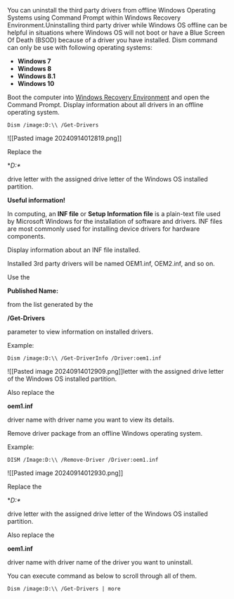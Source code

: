You can uninstall the third party drivers from offline Windows Operating Systems using Command Prompt within Windows Recovery Environment.Uninstalling third party driver while Windows OS offline can be helpful in situations where Windows OS will not boot or have a Blue Screen Of Death (BSOD) because of a driver you have installed. Dism command can only be use with following operating systems:

- **Windows 7**
- **Windows 8**
- **Windows 8.1**
- **Windows 10**

Boot the computer into [Windows Recovery Environment](http://www.bleepingcomputer.com/tutorials/start-the-windows-7-recovery-environment/) and open the Command Prompt. Display information about all drivers in an offline operating system.

```
Dism /image:D:\\ /Get-Drivers
```

![[Pasted image 20240914012819.png]]

Replace the

**D:\**

drive letter with the assigned drive letter of the Windows OS installed partition.

**Useful information!**

In computing, an **INF file** or **Setup Information file** is a plain-text file used by Microsoft Windows for the installation of software and drivers. INF files are most commonly used for installing device drivers for hardware components.

Display information about an INF file installed.

Installed 3rd party drivers will be named OEM1.inf, OEM2.inf, and so on.

Use the

**Published Name:**

from the list generated by the

**/Get-Drivers**

parameter to view information on installed drivers.

Example:

```
Dism /image:D:\\ /Get-DriverInfo /Driver:oem1.inf
```

![[Pasted image 20240914012909.png]]letter with the assigned drive letter of the Windows OS installed partition.

Also replace the

**oem1.inf**

driver name with driver name you want to view its details.

Remove driver package from an offline Windows operating system.

Example:

```
DISM /Image:D:\\ /Remove-Driver /Driver:oem1.inf
```

![[Pasted image 20240914012930.png]]

Replace the

**D:\**

drive letter with the assigned drive letter of the Windows OS installed partition.

Also replace the

**oem1.inf**

driver name with driver name of the driver you want to uninstall.

You can execute command as below to scroll through all of them.

```
Dism /image:D:\\ /Get-Drivers | more
```